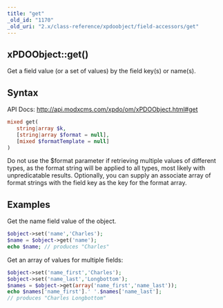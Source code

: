 ```yaml
---
title: "get"
_old_id: "1170"
_old_uri: "2.x/class-reference/xpdoobject/field-accessors/get"
---
```


## xPDOObject::get()

Get a field value (or a set of values) by the field key(s) or name(s).

## Syntax

API Docs: <http://api.modxcms.com/xpdo/om/xPDOObject.html#get>

``` php
mixed get(
   string|array $k,
   [string|array $format = null],
   [mixed $formatTemplate = null]
)
```

Do not use the $format parameter if retrieving multiple values of different types, as the format string will be applied to all types, most likely with unpredicatable results. Optionally, you can supply an associate array of format strings with the field key as the key for the format array.

## Examples

Get the name field value of the object.

``` php
$object->set('name','Charles');
$name = $object->get('name');
echo $name; // produces "Charles"
```

Get an array of values for multiple fields:

``` php
$object->set('name_first','Charles');
$object->set('name_last','Longbottom');
$names = $object->get(array('name_first','name_last'));
echo $names['name_first'].' '.$names['name_last'];
// produces "Charles Longbottom"
```